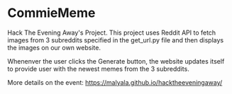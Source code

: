 # CommieMeme
Hack The Evening Away's Project. This project uses Reddit API to fetch images from 3 subreddits specified in the get_url.py file and then displays the images on our own website.

Whenenver the user clicks the Generate button, the website updates itself to provide user with the newest memes from the 3 subreddits.

More details on the event: https://malyala.github.io/hacktheeveningaway/
